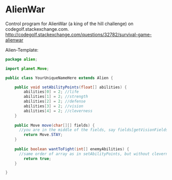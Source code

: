 AlienWar
========

Control program for AlienWar (a king of the hill challenge) on codegolf.stackexchange.com.
http://codegolf.stackexchange.com/questions/32782/survival-game-alienwar

Alien-Template:
```java
package alien;

import planet.Move;

public class YourUniqueNameHere extends Alien {

	public void setAbilityPoints(float[] abilities) {
		abilities[0] = 2; //life
		abilities[1] = 2; //strength
		abilities[2] = 2; //defense
		abilities[3] = 2; //vision
		abilities[4] = 2; //cleverness
	}
	
	public Move move(char[][] fields) {
	  //you are in the middle of the fields, say fields[getVisionFieldsCount()][getVisionFieldsCount()]
		return Move.STAY;
	}
	
	public boolean wantToFight(int[] enemyAbilities) {
	  //same order of array as in setAbilityPoints, but without cleverness
		return true;
	}

}
```
